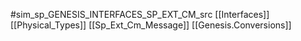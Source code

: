 #sim_sp_GENESIS_INTERFACES_SP_EXT_CM_src
[[Interfaces]]
[[Physical_Types]]
[[Sp_Ext_Cm_Message]]
[[Genesis.Conversions]]
